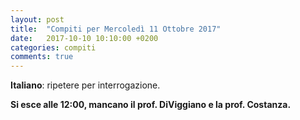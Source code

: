 ```yaml
---
layout: post
title:  "Compiti per Mercoledì 11 Ottobre 2017"
date:   2017-10-10 10:10:00 +0200
categories: compiti
comments: true
---
```


**Italiano**: ripetere per interrogazione.

**Si esce alle 12:00, mancano il prof. DiViggiano e la prof. Costanza.**
